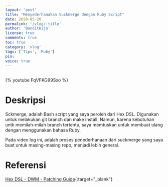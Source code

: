 ```yaml
---
layout: 'post'
title: "Menyederhanakan Suckmerge dengan Ruby Script"
date: 2020-05-20
permalink: '/vlog/:title'
author: 'BanditHijo'
license: true
comments: true
toc: true
category: 'vlog'
tags: ['Tips', 'Ruby']
pin:
voice: true
---
```


<div style="margin-top:30px;"></div>

{% youtube FqVFKG99Sxo %}

# Deskripsi

Sckmerge, adalah Bash script yang saya peroleh dari Hex DSL. Digunakan untuk melakukan git branch dan make install. Namun, karena kebutuhan untk memilah-milah branch tertentu, saya memtuskan untuk membuat ulang dengan menggunakan bahasa Ruby.

Pada video log ini, adalah proses penederhanaan dari suckmerge yang saya buat untuk masing-masing repo, menjadi lebih general.

# Referensi

[Hex DSL - DWM - Patching Guide](https://youtu.be/UEmPboaTDpQ){:target="_blank"}
